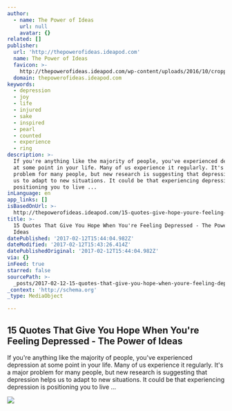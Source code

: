```yaml
---
author:
  - name: The Power of Ideas
    url: null
    avatar: {}
related: []
publisher:
  url: 'http://thepowerofideas.ideapod.com'
  name: The Power of Ideas
  favicon: >-
    http://thepowerofideas.ideapod.com/wp-content/uploads/2016/10/cropped-little-logo-192x192.jpg
  domain: thepowerofideas.ideapod.com
keywords:
  - depression
  - joy
  - life
  - injured
  - sake
  - inspired
  - pearl
  - counted
  - experience
  - ring
description: >-
  If you're anything like the majority of people, you've experienced depression
  at some point in your life. Many of us experience it regularly. It's a major
  problem for many people, but new research is suggesting that depression helps
  us to adapt to new situations. It could be that experiencing depression is
  positioning you to live ...
inLanguage: en
app_links: []
isBasedOnUrl: >-
  http://thepowerofideas.ideapod.com/15-quotes-give-hope-youre-feeling-depressed/
title: >-
  15 Quotes That Give You Hope When You're Feeling Depressed - The Power of
  Ideas
datePublished: '2017-02-12T15:44:04.982Z'
dateModified: '2017-02-12T15:43:26.414Z'
datePublishedOriginal: '2017-02-12T15:44:04.982Z'
via: {}
inFeed: true
starred: false
sourcePath: >-
  _posts/2017-02-12-15-quotes-that-give-you-hope-when-youre-feeling-depressed-.md
_context: 'http://schema.org'
_type: MediaObject

---
```

<article style=""><h1>15 Quotes That Give You Hope When You're Feeling Depressed - The Power of Ideas</h1><p>If you're anything like the majority of people, you've experienced depression at some point in your life. Many of us experience it regularly. It's a major problem for many people, but new research is suggesting that depression helps us to adapt to new situations. It could be that experiencing depression is positioning you to live ...</p><img src="http://thepowerofideas.ideapod.com/wp-content/uploads/2017/02/depression-1.jpg" /></article>